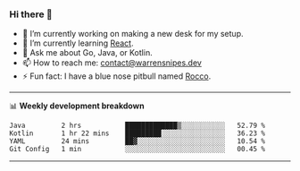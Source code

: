 ### Hi there 👋

- 🔭 I’m currently working on making a new desk for my setup.
- 🌱 I’m currently learning [React](https://reactjs.org/).
- 💬 Ask me about Go, Java, or Kotlin.
- 📫 How to reach me: contact@warrensnipes.dev
- ⚡ Fun fact: I have a blue nose pitbull named [Rocco](https://i.imgur.com/iLsSCKu.jpg).

-------

📊 **Weekly development breakdown**
<!--START_SECTION:waka-->
```text
Java         2 hrs           █████████████▒░░░░░░░░░░░   52.79 % 
Kotlin       1 hr 22 mins    █████████░░░░░░░░░░░░░░░░   36.23 % 
YAML         24 mins         ██▓░░░░░░░░░░░░░░░░░░░░░░   10.54 % 
Git Config   1 min           ░░░░░░░░░░░░░░░░░░░░░░░░░   00.45 % 
```
<!--END_SECTION:waka-->

-------
